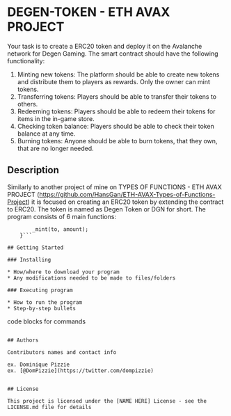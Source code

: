 # DEGEN-TOKEN - ETH AVAX PROJECT

Your task is to create a ERC20 token and deploy it on the Avalanche network for Degen Gaming. The smart contract should have the following functionality:

1. Minting new tokens: The platform should be able to create new tokens and distribute them to players as rewards. Only the owner can mint tokens.
2. Transferring tokens: Players should be able to transfer their tokens to others.
3. Redeeming tokens: Players should be able to redeem their tokens for items in the in-game store.
4. Checking token balance: Players should be able to check their token balance at any time.
5. Burning tokens: Anyone should be able to burn tokens, that they own, that are no longer needed.

## Description

Similarly to another project of mine on TYPES OF FUNCTIONS - ETH AVAX PROJECT (https://github.com/HansGan/ETH-AVAX-Types-of-Functions-Project) it is focused on creating an ERC20 token by extending the contract to ERC20. The token is named as Degen Token or DGN for short. The program consists of 6 main functions:

```function mint(address to, uint256 amount) public onlyOwner {
        _mint(to, amount); 
    }```

## Getting Started

### Installing

* How/where to download your program
* Any modifications needed to be made to files/folders

### Executing program

* How to run the program
* Step-by-step bullets
```
code blocks for commands
```

## Authors

Contributors names and contact info

ex. Dominique Pizzie  
ex. [@DomPizzie](https://twitter.com/dompizzie)


## License

This project is licensed under the [NAME HERE] License - see the LICENSE.md file for details
